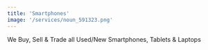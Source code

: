 ```yaml
---
title: 'Smartphones'
image: '/services/noun_591323.png'
---
```


We Buy, Sell & Trade all Used/New Smartphones, Tablets & Laptops